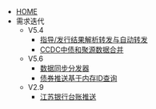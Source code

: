 - [HOME](/ )
- 需求迭代
  - V5.4
    - [指导/发行结果解析转发与自动转发](demand-iteration/v5.4/指导信息转发-技术方案.md)
    - [CCDC中债和聚源数据合并](demand-iteration/v5.4/CCDC中债和聚源数据合并-技术方案.md)
  - V5.6
    - [数据同步分发器](demand-iteration/v5.6/数据同步分发器.md)
    - [债券推送基于内存ID查询](demand-iteration/v5.6/债券推送基于内存ID查询.md)
  - V2.9
    - [江苏银行台账推送](demand-iteration/v2.9/江苏银行台账推送-技术方案.md)